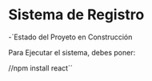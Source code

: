 <h1>Sistema de Registro</h1>

-´Estado del Proyeto en Construcción

Para Ejecutar el sistema, debes poner:

//npm install react´´
